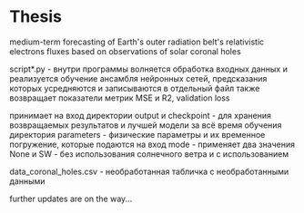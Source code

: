 # Thesis
medium-term forecasting of Earth's outer radiation belt's relativistic electrons fluxes based on observations of solar coronal holes

script*.py - внутри программы волняется обработка входных данных и реализуется обучение ансамбля нейронных сетей, предсказания которых усредняются и записываются в отдельный файл
также возвращает показатели метрик MSE и R2, validation loss

принимает на вход директории output и checkpoint - для хранения возвращаемых результатов и лучшей модели за всё время обучения
директория parameters - физические параметры и их временное погружение, которые подаются на вход
mode - применяет два значения None и SW - без использования солнечного ветра и с использованием

data_coronal_holes.csv - необработанная табличка с необработанными данными 

further updates are on the way...
